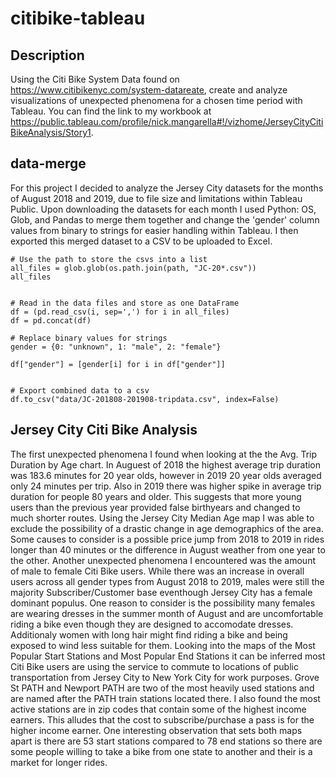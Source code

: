 # citibike-tableau
## Description
Using the Citi Bike System Data found on <https://www.citibikenyc.com/system-datareate>, create and analyze visualizations of unexpected phenomena for a chosen time period with Tableau. You can find the link to my workbook at <https://public.tableau.com/profile/nick.mangarella#!/vizhome/JerseyCityCitiBikeAnalysis/Story1>.

## data-merge
For this project I decided to analyze the Jersey City datasets for the months of August 2018 and 2019, due to file size and limitations within Tableau Public. Upon downloading the datasets for each month I used Python: OS, Glob, and Pandas to merge them together and change the 'gender' column values from binary to strings for easier handling within Tableau. I then exported this merged dataset to a CSV to be uploaded to Excel.
```
# Use the path to store the csvs into a list
all_files = glob.glob(os.path.join(path, "JC-20*.csv"))
all_files


# Read in the data files and store as one DataFrame
df = (pd.read_csv(i, sep=',') for i in all_files)
df = pd.concat(df)

# Replace binary values for strings
gender = {0: "unknown", 1: "male", 2: "female"}

df["gender"] = [gender[i] for i in df["gender"]]


# Export combined data to a csv
df.to_csv("data/JC-201808-201908-tripdata.csv", index=False)
```

## Jersey City Citi Bike Analysis
The first unexpected phenomena I found when looking at the the Avg. Trip Duration by Age chart. In Auguest of 2018 the highest average trip duration was 183.6 minutes for 20 year olds, however in 2019 20 year olds averaged only 24 minutes per trip. Also in 2019 there was higher spike in average trip duration for people 80 years and older. This suggests that more young users than the previous year provided false birthyears and changed to much shorter routes. Using the Jersey City Median Age map I was able to exclude the possibility of a drastic change in age demographics of the area. Some causes to consider is a possible price jump from 2018 to 2019 in rides longer than 40 minutes or the difference in August weather from one year to the other. Another unexpected phenomena I encountered was the amount of male to female Citi Bike users. While there was an increase in overall users across all gender types from August 2018 to 2019, males were still the majority Subscriber/Customer base eventhough Jersey City has a female dominant populus. One reason to consider is the possibility many females are wearing dresses in the summer month of August and are uncomfortable riding a bike even though they are designed to accomodate dresses. Additionaly women with long hair might find riding a bike and being exposed to wind less suitable for them. Looking into the maps of the Most Popular Start Stations and Most Popular End Stations it can be inferred most Citi Bike users are using the service to commute to locations of public transportation from Jersey City to New York City for work purposes. Grove St PATH and Newport PATH are two of the most heavily used stations and are named after the PATH train stations located there. I also found the most active stations are in zip codes that contain some of the highest income earners. This alludes that the cost to subscribe/purchase a pass is for the higher income earner. One interesting observation that sets both maps apart is there are 53 start stations compared to 78 end stations so there are some people willing to take a bike from one state to another and their is a market for longer rides.
